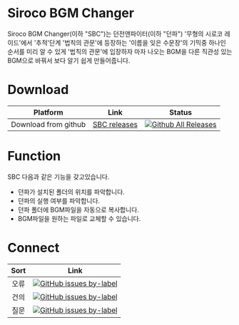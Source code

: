 # Siroco BGM Changer

Siroco BGM Changer(이하 "SBC")는 던전앤파이터(이하 "던파") '무형의 시로코 레이드'에서 '추적'단계 '법칙의 관문'에 등장하는 '이름을 잊은 수문장'의 기믹중 하나인 순서를 미리 알 수 있게 '법칙의 관문'에 입장하자 마자 나오는 BGM을 다른 직관성 있는 BGM으로 바꿔서 보다 알기 쉽게 만들어줍니다.

Download
======
| Platform | Link | Status |
|---|---|---|
| Download from github | [SBC releases](https://github.com/CSense-O2/SBC/releases) | [![Github All Releases](https://img.shields.io/github/downloads/CSense-O2/SBC/latest/total?color=brightgreen&label=Downloads&logo=Github&sytle=placstic)](https://github.com/CSense-O2/SBC/releases) |

Function
===
SBC 다음과 같은 기능을 갖고있습니다.
+ 던파가 설치된 폴더의 위치를 파악합니다.
+ 던파의 실행 여부를 파악합니다.
+ 던파 폴더에 BGM파일을 자동으로 복사합니다.
+ BGM파일을 원하는 파일로 교체할 수 있습니다.

Connect
===
Sort | Link
:---:|:---:
오류 | [![GitHub issues by-label](https://img.shields.io/github/issues/CSense-O2/SBC/Error?color=brightgreen&logo=Github&style=plastic)](https://github.com/CSense-O2/SBC/labels/Error)
건의 | [![GitHub issues by-label](https://img.shields.io/github/issues/CSense-O2/SBC/Suggestion?color=brightgreen&logo=Github&style=plastic)](https://github.com/CSense-O2/SBC/labels/Suggestion)
질문 | [![GitHub issues by-label](https://img.shields.io/github/issues/CSense-O2/SBC/Question?color=brightgreen&logo=Github&style=plastic)](https://github.com/CSense-O2/SBC/labels/Question)
